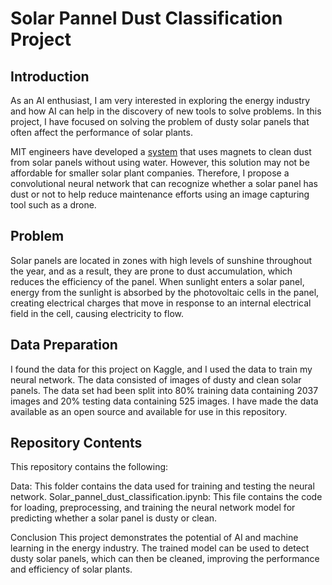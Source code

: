 # Solar Pannel Dust Classification Project

## Introduction
As an AI enthusiast, I am very interested in exploring the energy industry and how AI can help in the discovery of new tools to solve problems. In this project, I have focused on solving the problem of dusty solar panels that often affect the performance of solar plants.

MIT engineers have developed a [system](https://news.mit.edu/2022/solar-panels-dust-magnets-0311) that uses magnets to clean dust from solar panels without using water. However, this solution may not be affordable for smaller solar plant companies. Therefore, I propose a convolutional neural network that can recognize whether a solar panel has dust or not to help reduce maintenance efforts using an image capturing tool such as a drone.

## Problem
Solar panels are located in zones with high levels of sunshine throughout the year, and as a result, they are prone to dust accumulation, which reduces the efficiency of the panel. When sunlight enters a solar panel, energy from the sunlight is absorbed by the photovoltaic cells in the panel, creating electrical charges that move in response to an internal electrical field in the cell, causing electricity to flow.

## Data Preparation
I found the data for this project on Kaggle, and I used the data to train my neural network. The data consisted of images of dusty and clean solar panels. The data set had been split into 80% training data containing 2037 images and 20% testing data containing 525 images. I have made the data available as an open source and available for use in this repository.

## Repository Contents
This repository contains the following:

Data: This folder contains the data used for training and testing the neural network.
Solar_pannel_dust_classification.ipynb: This file contains the code for loading, preprocessing, and training the neural network model for predicting whether a solar panel is dusty or clean.

Conclusion
This project demonstrates the potential of AI and machine learning in the energy industry. The trained model can be used to detect dusty solar panels, which can then be cleaned, improving the performance and efficiency of solar plants.
